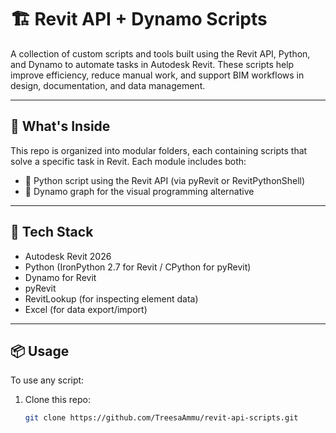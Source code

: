 # 🏗️ Revit API + Dynamo Scripts

A collection of custom scripts and tools built using the Revit API, Python, and Dynamo to automate tasks in Autodesk Revit. These scripts help improve efficiency, reduce manual work, and support BIM workflows in design, documentation, and data management.

---

## 🚀 What's Inside

This repo is organized into modular folders, each containing scripts that solve a specific task in Revit. Each module includes both:

- 🐍 Python script using the Revit API (via pyRevit or RevitPythonShell)
- 🔷 Dynamo graph for the visual programming alternative

---

## 🔧 Tech Stack

- Autodesk Revit 2026
- Python (IronPython 2.7 for Revit / CPython for pyRevit)
- Dynamo for Revit
- pyRevit
- RevitLookup (for inspecting element data)
- Excel (for data export/import)

---

## 📦 Usage

To use any script:

1. Clone this repo:
   ```bash
   git clone https://github.com/TreesaAmmu/revit-api-scripts.git
